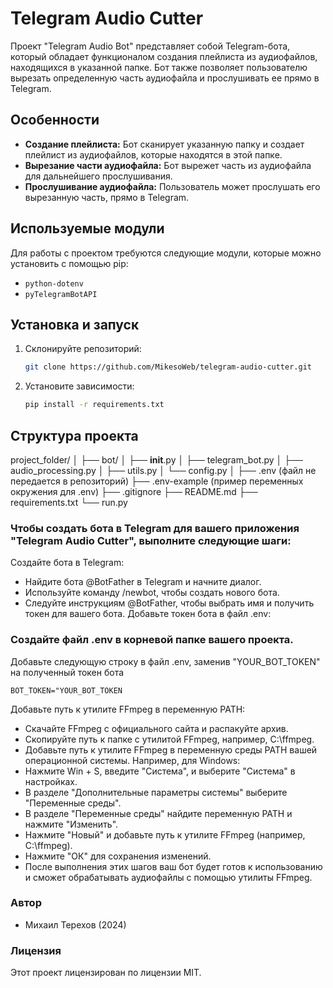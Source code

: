 # Telegram Audio Cutter

Проект "Telegram Audio Bot" представляет собой Telegram-бота, который обладает функционалом создания плейлиста из аудиофайлов, находящихся в указанной папке. Бот также позволяет пользователю вырезать определенную часть аудиофайла и прослушивать ее прямо в Telegram.




## Особенности

- **Создание плейлиста:** Бот сканирует указанную папку и создает плейлист из аудиофайлов, которые находятся в этой папке.
- **Вырезание части аудиофайла:** Бот вырежет часть из аудиофайла для дальнейшего прослушивания.
- **Прослушивание аудиофайла:** Пользователь может прослушать его вырезанную часть, прямо в Telegram.

## Используемые модули

Для работы с проектом требуются следующие модули, которые можно установить с помощью pip:

- `python-dotenv`
- `pyTelegramBotAPI`

## Установка и запуск

1. Склонируйте репозиторий:

    ```bash
    git clone https://github.com/MikesoWeb/telegram-audio-cutter.git
    ```

2. Установите зависимости:

    ```bash
    pip install -r requirements.txt
    ```

## Структура проекта

project_folder/
│
├── bot/
│   ├── __init__.py 
│   ├── telegram_bot.py
│   ├── audio_processing.py
│   ├── utils.py
│   └── config.py
│
├── .env (файл не передается в репозиторий)
├── .env-example (пример переменных окружения для .env)
├── .gitignore
├── README.md
├── requirements.txt
└── run.py




### Чтобы создать бота в Telegram для вашего приложения "Telegram Audio Cutter", выполните следующие шаги:

Создайте бота в Telegram:

- Найдите бота @BotFather в Telegram и начните диалог.
- Используйте команду /newbot, чтобы создать нового бота.
- Следуйте инструкциям @BotFather, чтобы выбрать имя и получить токен для вашего бота.
Добавьте токен бота в файл .env:

### Создайте файл .env в корневой папке вашего проекта.
Добавьте следующую строку в файл .env, заменив "YOUR_BOT_TOKEN" на полученный токен бота

`BOT_TOKEN="YOUR_BOT_TOKEN`

Добавьте путь к утилите FFmpeg в переменную PATH:

- Скачайте FFmpeg с официального сайта и распакуйте архив.
- Скопируйте путь к папке с утилитой FFmpeg, например, C:\ffmpeg.
- Добавьте путь к утилите FFmpeg в переменную среды PATH вашей операционной системы. Например, для Windows:
- Нажмите Win + S, введите "Система", и выберите "Система" в настройках.
- В разделе "Дополнительные параметры системы" выберите "Переменные среды".
- В разделе "Переменные среды" найдите переменную PATH и нажмите "Изменить".
- Нажмите "Новый" и добавьте путь к утилите FFmpeg (например, C:\ffmpeg).
- Нажмите "ОК" для сохранения изменений.
- После выполнения этих шагов ваш бот будет готов к использованию и сможет обрабатывать аудиофайлы с помощью утилиты FFmpeg.



### Автор

- Михаил Терехов (2024)

### Лицензия

Этот проект лицензирован по лицензии MIT. 
